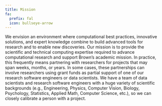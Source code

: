 ```yaml
---
title: Mission
fa:
  prefix: fal
  icon: bullseye-arrow
---
```


We envision an environment where computational best practices, innovative solutions, and expert knowledge combine to build advanced tools for research and to enable new discoveries. Our mission is to provide the scientific and technical computing expertise required to advance computational research and support Brown’s academic mission. In practice, this frequently means partnering with researchers for projects that may span weeks, months, or years. In some cases, these partnerships can involve researchers using grant funds as partial support of one of our research software engineers or data scientists. We have a team of data scientists and research software engineers with a huge variety of scientific backgrounds (e.g., Engineering, Physics, Computer Vision, Biology, Psychology, Statistics, Applied Math, Computer Science, etc.), so we can closely calibrate a person with a project.